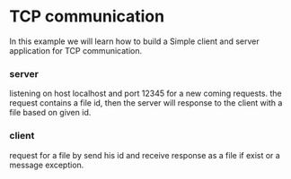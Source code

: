 # TCP communication

In this example we will learn how to build a Simple client and
server application for TCP communication.

### server
  listening on host localhost and port 12345 for a new coming requests.
  the request contains a file id, then the server will response to the client with a file based on given id.
### client
request for a file by send his id
and receive response as a file if exist or a message exception.


